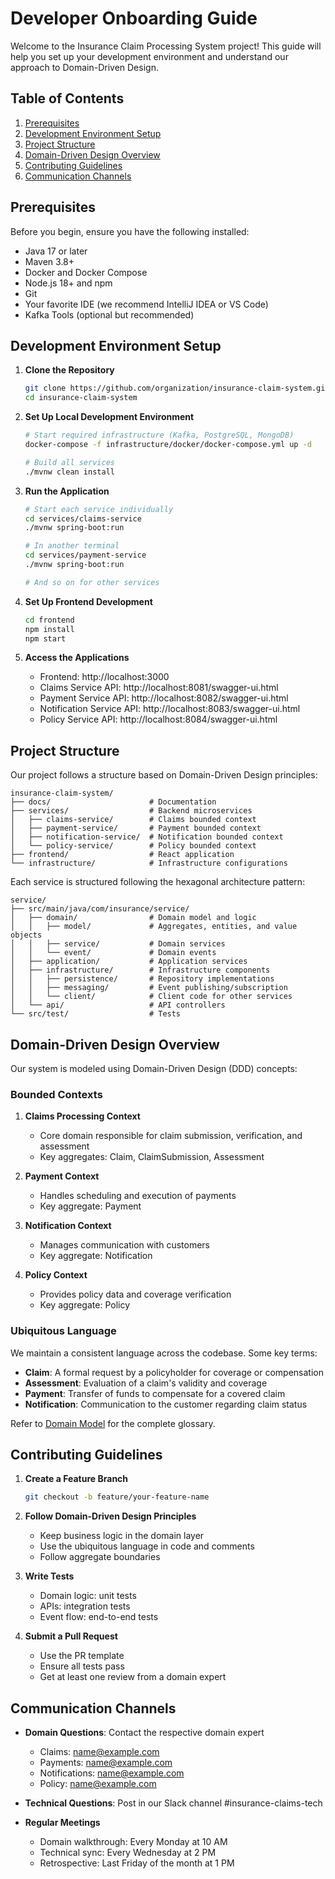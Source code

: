 # Developer Onboarding Guide

Welcome to the Insurance Claim Processing System project! This guide will help you set up your development environment and understand our approach to Domain-Driven Design.

## Table of Contents
1. [Prerequisites](#prerequisites)
2. [Development Environment Setup](#development-environment-setup)
3. [Project Structure](#project-structure)
4. [Domain-Driven Design Overview](#domain-driven-design-overview)
5. [Contributing Guidelines](#contributing-guidelines)
6. [Communication Channels](#communication-channels)

## Prerequisites

Before you begin, ensure you have the following installed:

- Java 17 or later
- Maven 3.8+
- Docker and Docker Compose
- Node.js 18+ and npm
- Git
- Your favorite IDE (we recommend IntelliJ IDEA or VS Code)
- Kafka Tools (optional but recommended)

## Development Environment Setup

1. **Clone the Repository**
   ```bash
   git clone https://github.com/organization/insurance-claim-system.git
   cd insurance-claim-system
   ```

2. **Set Up Local Development Environment**
   ```bash
   # Start required infrastructure (Kafka, PostgreSQL, MongoDB)
   docker-compose -f infrastructure/docker/docker-compose.yml up -d
   
   # Build all services
   ./mvnw clean install
   ```

3. **Run the Application**
   ```bash
   # Start each service individually
   cd services/claims-service
   ./mvnw spring-boot:run
   
   # In another terminal
   cd services/payment-service
   ./mvnw spring-boot:run
   
   # And so on for other services
   ```

4. **Set Up Frontend Development**
   ```bash
   cd frontend
   npm install
   npm start
   ```

5. **Access the Applications**
   - Frontend: http://localhost:3000
   - Claims Service API: http://localhost:8081/swagger-ui.html
   - Payment Service API: http://localhost:8082/swagger-ui.html
   - Notification Service API: http://localhost:8083/swagger-ui.html
   - Policy Service API: http://localhost:8084/swagger-ui.html

## Project Structure

Our project follows a structure based on Domain-Driven Design principles:

```
insurance-claim-system/
├── docs/                      # Documentation
├── services/                  # Backend microservices
│   ├── claims-service/        # Claims bounded context
│   ├── payment-service/       # Payment bounded context
│   ├── notification-service/  # Notification bounded context
│   └── policy-service/        # Policy bounded context
├── frontend/                  # React application
└── infrastructure/            # Infrastructure configurations
```

Each service is structured following the hexagonal architecture pattern:

```
service/
├── src/main/java/com/insurance/service/
│   ├── domain/                # Domain model and logic
│   │   ├── model/             # Aggregates, entities, and value objects
│   │   ├── service/           # Domain services
│   │   └── event/             # Domain events
│   ├── application/           # Application services
│   ├── infrastructure/        # Infrastructure components
│   │   ├── persistence/       # Repository implementations
│   │   ├── messaging/         # Event publishing/subscription
│   │   └── client/            # Client code for other services
│   └── api/                   # API controllers
└── src/test/                  # Tests
```

## Domain-Driven Design Overview

Our system is modeled using Domain-Driven Design (DDD) concepts:

### Bounded Contexts

1. **Claims Processing Context**
   - Core domain responsible for claim submission, verification, and assessment
   - Key aggregates: Claim, ClaimSubmission, Assessment

2. **Payment Context**
   - Handles scheduling and execution of payments
   - Key aggregate: Payment

3. **Notification Context**
   - Manages communication with customers
   - Key aggregate: Notification

4. **Policy Context**
   - Provides policy data and coverage verification
   - Key aggregate: Policy

### Ubiquitous Language

We maintain a consistent language across the codebase. Some key terms:

- **Claim**: A formal request by a policyholder for coverage or compensation
- **Assessment**: Evaluation of a claim's validity and coverage
- **Payment**: Transfer of funds to compensate for a covered claim
- **Notification**: Communication to the customer regarding claim status

Refer to [Domain Model](../ddd/ddd-domain-model.md) for the complete glossary.

## Contributing Guidelines

1. **Create a Feature Branch**
   ```bash
   git checkout -b feature/your-feature-name
   ```

2. **Follow Domain-Driven Design Principles**
   - Keep business logic in the domain layer
   - Use the ubiquitous language in code and comments
   - Follow aggregate boundaries

3. **Write Tests**
   - Domain logic: unit tests
   - APIs: integration tests
   - Event flow: end-to-end tests

4. **Submit a Pull Request**
   - Use the PR template
   - Ensure all tests pass
   - Get at least one review from a domain expert

## Communication Channels

- **Domain Questions**: Contact the respective domain expert
  - Claims: [name@example.com](mailto:name@example.com)
  - Payments: [name@example.com](mailto:name@example.com)
  - Notifications: [name@example.com](mailto:name@example.com)
  - Policy: [name@example.com](mailto:name@example.com)

- **Technical Questions**: Post in our Slack channel #insurance-claims-tech

- **Regular Meetings**
  - Domain walkthrough: Every Monday at 10 AM
  - Technical sync: Every Wednesday at 2 PM
  - Retrospective: Last Friday of the month at 1 PM 